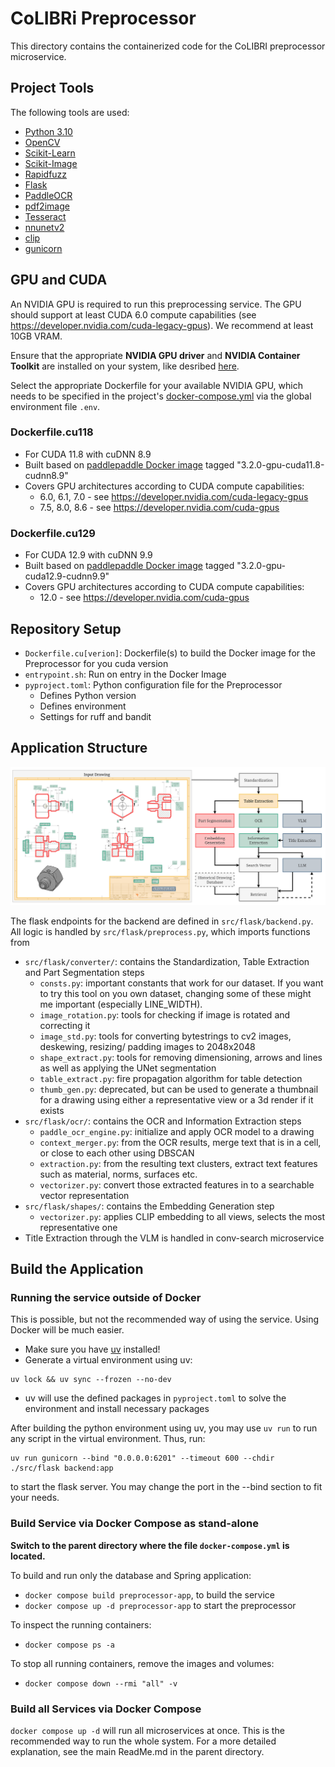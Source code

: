 # CoLIBRi Preprocessor

This directory contains the containerized code for the CoLIBRI preprocessor microservice.

## Project Tools

The following tools are used:
* [Python 3.10](https://www.python.org/downloads/release/python-3100/)
* [OpenCV](https://docs.opencv.org/4.x/d6/d00/tutorial_py_root.html)
* [Scikit-Learn](https://scikit-learn.org/stable/)
* [Scikit-Image](https://scikit-image.org/)
* [Rapidfuzz](https://github.com/rapidfuzz/RapidFuzz)
* [Flask](https://flask.palletsprojects.com/en/stable/)
* [PaddleOCR](https://www.paddleocr.ai/main/en/quick_start.html)
* [pdf2image](https://pypi.org/project/pdf2image/)
* [Tesseract](https://pypi.org/project/pytesseract/)
* [nnunetv2](https://pypi.org/project/nnunetv2/)
* [clip](https://github.com/openai/CLIP.git)
* [gunicorn](https://gunicorn.org/)

## GPU and CUDA

An NVIDIA GPU is required to run this preprocessing service. The GPU should support at least CUDA 6.0 compute capabilities (see https://developer.nvidia.com/cuda-legacy-gpus). We recommend at least 10GB VRAM.

Ensure that the appropriate **NVIDIA GPU driver** and **NVIDIA Container Toolkit** are installed on your system, like desribed [here](https://docs.nvidia.com/datacenter/cloud-native/container-toolkit/latest/install-guide.html).

Select the appropriate Dockerfile for your available NVIDIA GPU, which needs to be specified in the project's [docker-compose.yml](https://github.com/ScaDS/CoLIBRi/blob/main/docker-compose.yml#L58) via the global environment file `.env`.

### Dockerfile.cu118
* For CUDA 11.8 with cuDNN 8.9
* Built based on [paddlepaddle Docker image](https://hub.docker.com/r/paddlepaddle/paddle) tagged "3.2.0-gpu-cuda11.8-cudnn8.9"
* Covers GPU architectures according to CUDA compute capabilities:
  * 6.0, 6.1, 7.0 - see https://developer.nvidia.com/cuda-legacy-gpus
  * 7.5, 8.0, 8.6 - see https://developer.nvidia.com/cuda-gpus

### Dockerfile.cu129
* For CUDA 12.9 with cuDNN 9.9
* Built based on [paddlepaddle Docker image](https://hub.docker.com/r/paddlepaddle/paddle) tagged "3.2.0-gpu-cuda12.9-cudnn9.9"
* Covers GPU architectures according to CUDA compute capabilities:
  * 12.0 - see https://developer.nvidia.com/cuda-gpus

## Repository Setup

* `Dockerfile.cu[verion]`: Dockerfile(s) to build the Docker image for the Preprocessor for you cuda version
* `entrypoint.sh`: Run on entry in the Docker Image
* `pyproject.toml`: Python configuration file for the Preprocessor
  * Defines Python version 
  * Defines environment
  * Settings for ruff and bandit

## Application Structure

![application architecture](./resources/architeture.png)

The flask endpoints for the backend are defined in `src/flask/backend.py`. 
All logic is handled by `src/flask/preprocess.py`, which imports functions from 
* `src/flask/converter/`: contains the Standardization, Table Extraction and Part Segmentation steps
  * `consts.py`: important constants that work for our dataset. If you want to try this tool on you own dataset, changing some of these might me important (especially LINE_WIDTH).
  * `image_rotation.py`: tools for checking if image is rotated and correcting it
  * `image_std.py`: tools for converting bytestrings to cv2 images, deskewing, resizing/ padding images to 2048x2048
  * `shape_extract.py`: tools for removing dimensioning, arrows and lines as well as applying the UNet segmentation
  * `table_extract.py`: fire propagation algorithm for table detection
  * `thumb_gen.py`: deprecated, but can be used to generate a thumbnail for a drawing using either a representative view or a 3d render if it exists
* `src/flask/ocr/`: contains the OCR and Information Extraction steps
  * `paddle_ocr_engine.py`: initialize and apply OCR model to a drawing
  * `context_merger.py`: from the OCR results, merge text that is in a cell, or close to each other using DBSCAN
  * `extraction.py`: from the resulting text clusters, extract text features such as material, norms, surfaces etc.
  * `vectorizer.py`: convert those extracted features in to a searchable vector representation
* `src/flask/shapes/`: contains the Embedding Generation step
  * `vectorizer.py`: applies CLIP embedding to all views, selects the most representative one
* Title Extraction through the VLM is handled in conv-search microservice


## Build the Application

### Running the service outside of Docker
This is possible, but not the recommended way of using the service. Using Docker will be much easier.

* Make sure you have [uv](https://docs.astral.sh/uv/guides/install-python/) installed!
* Generate a virtual environment using uv:
```
uv lock && uv sync --frozen --no-dev
```
* uv will use the defined packages in `pyproject.toml` to solve the environment and install necessary packages

After building the python environment using uv, you may use `uv run` to run any script in the virtual environment. Thus, run:
```
uv run gunicorn --bind "0.0.0.0:6201" --timeout 600 --chdir ./src/flask backend:app
```
to start the flask server. You may change the port in the --bind section to fit your needs.

### Build Service via Docker Compose as stand-alone
**Switch to the parent directory where the file `docker-compose.yml` is located.**

To build and run only the database and Spring application:
* `docker compose build preprocessor-app`, to build the service
* `docker compose up -d preprocessor-app` to start the preprocessor

To inspect the running containers:
* `docker compose ps -a`

To stop all running containers, remove the images and volumes:
* `docker compose down --rmi "all" -v`

### Build all Services via Docker Compose
`docker compose up -d` will run all microservices at once. This is the recommended way to run the whole system.
For a more detailed explanation, see the main ReadMe.md in the parent directory.

